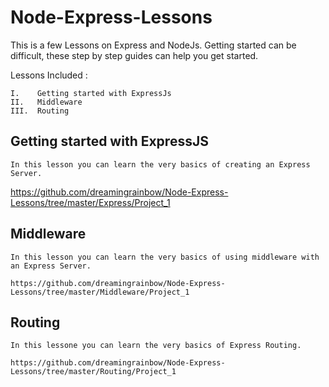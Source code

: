 # Node-Express-Lessons
This is a few Lessons on Express and NodeJs. Getting started can be difficult, these step by step guides can help you get started.

Lessons Included : 

    I.    Getting started with ExpressJs
    II.   Middleware
    III.  Routing 
    
## Getting started with ExpressJS

    In this lesson you can learn the very basics of creating an Express Server.
    
   https://github.com/dreamingrainbow/Node-Express-Lessons/tree/master/Express/Project_1
    
## Middleware
    
    In this lesson you can learn the very basics of using middleware with an Express Server.
    
    https://github.com/dreamingrainbow/Node-Express-Lessons/tree/master/Middleware/Project_1
    
## Routing
  
    In this lessone you can learn the very basics of Express Routing.
    
    https://github.com/dreamingrainbow/Node-Express-Lessons/tree/master/Routing/Project_1
